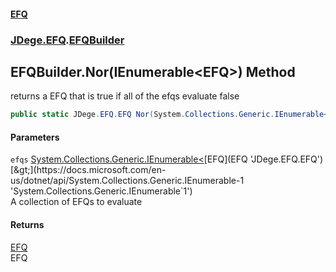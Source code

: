 #### [EFQ](index 'index')
### [JDege.EFQ](JDege_EFQ 'JDege.EFQ').[EFQBuilder](EFQBuilder 'JDege.EFQ.EFQBuilder')
## EFQBuilder.Nor(IEnumerable&lt;EFQ&gt;) Method
returns a EFQ that is true if all of the efqs evaluate false  
```csharp
public static JDege.EFQ.EFQ Nor(System.Collections.Generic.IEnumerable<JDege.EFQ.EFQ> efqs);
```
#### Parameters
<a name='JDege_EFQ_EFQBuilder_Nor(System_Collections_Generic_IEnumerable_JDege_EFQ_EFQ_)_efqs'></a>
`efqs` [System.Collections.Generic.IEnumerable&lt;](https://docs.microsoft.com/en-us/dotnet/api/System.Collections.Generic.IEnumerable-1 'System.Collections.Generic.IEnumerable`1')[EFQ](EFQ 'JDege.EFQ.EFQ')[&gt;](https://docs.microsoft.com/en-us/dotnet/api/System.Collections.Generic.IEnumerable-1 'System.Collections.Generic.IEnumerable`1')  
A collection of EFQs to evaluate
  
#### Returns
[EFQ](EFQ 'JDege.EFQ.EFQ')  
EFQ
